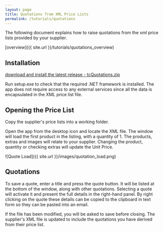 ```yaml
---
layout: page
title: Quotations from XML Price Lists
permalink: /tutorials/quotations
---
```


The following document explains how to raise quotations from the xml price lists provided by your supplier.

[overview]({{ site.url }}/tutorials/quotations_overview)

## Installation

[download and install the latest release - tcQuotations.zip](https://github.com/tradecontrol/quotations/releases)

Run setup.exe to check that the required .NET framework is installed. The app does not require access to any external services since all the data is encapsulated in the XML price list file. 

## Opening the Price List

Copy the supplier's price lists into a working folder.

Open the app from the desktop icon and locate the XML file. The window will load the first product in the listing, with a quantity of 1. The products, extras and images will relate to your supplier. Changing the product, quantity or checking extras will update the Unit Price.

![Quote Load]({{ site.url }}/images/quotation_load.png)

## Quotations

To save a quote, enter a title and press the quote button. It will be listed at the bottom of the window, along with other quotations. Selecting a quote will activate it and present the full details in the right-hand panel. By right clicking on the quote these details can be copied to the clipboard in text form so they can be pasted into an email.

If the file has been modified, you will be asked to save before closing. The supplier's XML file is updated to include the quotations you have derived from their price list.
